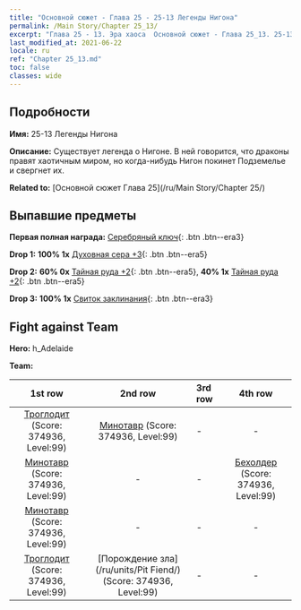 ```yaml
---
title: "Основной сюжет - Глава 25 - 25-13 Легенды Нигона"
permalink: /Main Story/Chapter 25_13/
excerpt: "Глава 25 - 13. Эра хаоса  Основной сюжет - Глава 25_13. 25-13 Легенды Нигона"
last_modified_at: 2021-06-22
locale: ru
ref: "Chapter 25_13.md"
toc: false
classes: wide
---
```


## Подробности

 **Имя:** 25-13 Легенды Нигона

 **Описание:** Существует легенда о Нигоне. В ней говорится, что драконы правят хаотичным миром, но когда-нибудь Нигон покинет Подземелье и свергнет их.

 **Related to:** [Основной сюжет Глава 25](/ru/Main Story/Chapter 25/)

## Выпавшие предметы

 **Первая полная награда:** [Серебряный ключ](/ItemsRU/con_693/){: .btn .btn--era3}

 **Drop 1:** **100% 1x** [Духовная сера +3](/ItemsRU/mat_85/){: .btn .btn--era5}

 **Drop 2:** **60% 0x** [Тайная руда +2](/ItemsRU/mat_75/){: .btn .btn--era5}, **40% 1x** [Тайная руда +2](/ItemsRU/mat_75/){: .btn .btn--era5}

 **Drop 3:** **100% 1x** [Свиток заклинания](/ItemsRU/con_694/){: .btn .btn--era3}


## Fight against Team
 **Hero:** h_Adelaide

 **Team:**


  | 1st row | 2nd row | 3rd row | 4th row |
  |:----:|:----:|:----|:----:|
  | [Троглодит](/ru/units/Troglodyte/) (Score: 374936, Level:99)  | [Минотавр](/ru/units/Minotaur/) (Score: 374936, Level:99)  | - | - |
  | [Минотавр](/ru/units/Minotaur/) (Score: 374936, Level:99)  | - | - | [Бехолдер](/ru/units/Beholder/) (Score: 374936, Level:99)  |
  | [Минотавр](/ru/units/Minotaur/) (Score: 374936, Level:99)  | - | - | - |
  | [Троглодит](/ru/units/Troglodyte/) (Score: 374936, Level:99)  | [Порождение зла](/ru/units/Pit Fiend/) (Score: 374936, Level:99)  | - | - |


